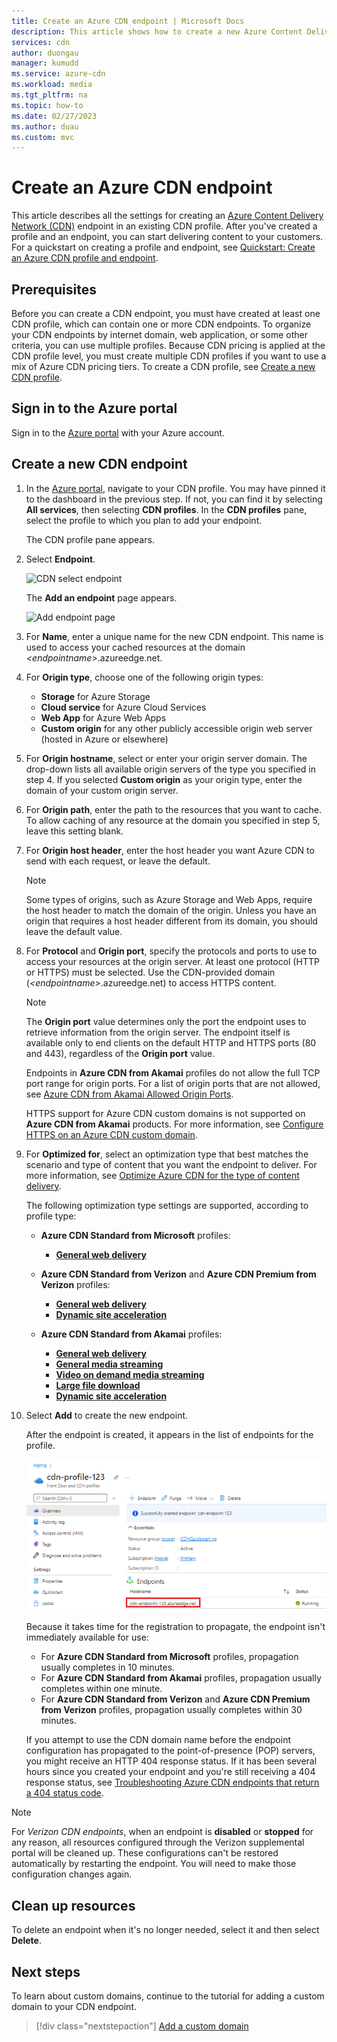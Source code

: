```yaml
---
title: Create an Azure CDN endpoint | Microsoft Docs
description: This article shows how to create a new Azure Content Delivery Network (CDN) endpoint, including advanced settings.
services: cdn
author: duongau
manager: kumudd
ms.service: azure-cdn
ms.workload: media
ms.tgt_pltfrm: na
ms.topic: how-to
ms.date: 02/27/2023
ms.author: duau
ms.custom: mvc
---
```


# Create an Azure CDN endpoint

This article describes all the settings for creating an [Azure Content Delivery Network (CDN)](cdn-overview.md) endpoint in an existing CDN profile. After you've created a profile and an endpoint, you can start delivering content to your customers. For a quickstart on creating a profile and endpoint, see [Quickstart: Create an Azure CDN profile and endpoint](cdn-create-new-endpoint.md).

## Prerequisites

Before you can create a CDN endpoint, you must have created at least one CDN profile, which can contain one or more CDN endpoints. To organize your CDN endpoints by internet domain, web application, or some other criteria, you can use multiple profiles. Because CDN pricing is applied at the CDN profile level, you must create multiple CDN profiles if you want to use a mix of Azure CDN pricing tiers. To create a CDN profile, see [Create a new CDN profile](cdn-create-new-endpoint.md#create-a-new-cdn-profile).

## Sign in to the Azure portal

Sign in to the [Azure portal](https://portal.azure.com) with your Azure account.

## Create a new CDN endpoint

1. In the [Azure portal](https://portal.azure.com), navigate to your CDN profile. You may have pinned it to the dashboard in the previous step. If not, you can find it by selecting **All services**, then selecting **CDN profiles**. In the **CDN profiles** pane, select the profile to which you plan to add your endpoint. 
   
    The CDN profile pane appears.

2. Select **Endpoint**.
   
    ![CDN select endpoint](./media/cdn-create-endpoint-how-to/cdn-select-endpoint.png)
   
    The **Add an endpoint** page appears.
   
    ![Add endpoint page](./media/cdn-create-endpoint-how-to/cdn-add-endpoint-page.png)

3. For **Name**, enter a unique name for the new CDN endpoint. This name is used to access your cached resources at the domain _\<endpointname>_.azureedge.net.

4. For **Origin type**, choose one of the following origin types: 
   - **Storage** for Azure Storage
   - **Cloud service** for Azure Cloud Services
   - **Web App** for Azure Web Apps
   - **Custom origin** for any other publicly accessible origin web server (hosted in Azure or elsewhere)

5. For **Origin hostname**, select or enter your origin server domain. The drop-down lists all available origin servers of the type you specified in step 4. If you selected **Custom origin** as your origin type, enter the domain of your custom origin server.
    
6. For **Origin path**, enter the path to the resources that you want to cache. To allow caching of any resource at the domain you specified in step 5, leave this setting blank.
    
7. For **Origin host header**, enter the host header you want Azure CDN to send with each request, or leave the default.
   
   > [!NOTE]
   > Some types of origins, such as Azure Storage and Web Apps, require the host header to match the domain of the origin. Unless you have an origin that requires a host header different from its domain, you should leave the default value.
   > 
    
8. For **Protocol** and **Origin port**, specify the protocols and ports to use to access your resources at the origin server. At least one protocol (HTTP or HTTPS) must be selected. Use the CDN-provided domain (_\<endpointname>_.azureedge.net) to access HTTPS content. 
   
   > [!NOTE]
   > The **Origin port** value determines only the port the endpoint uses to retrieve information from the origin server. The endpoint itself is available only to end clients on the default HTTP and HTTPS ports (80 and 443), regardless of the **Origin port** value.  
   > 
   > Endpoints in **Azure CDN from Akamai** profiles do not allow the full TCP port range for origin ports. For a list of origin ports that are not allowed, see [Azure CDN from Akamai Allowed Origin Ports](/previous-versions/azure/mt757337(v=azure.100)).  
   > 
   > HTTPS support for Azure CDN custom domains is not supported on **Azure CDN from Akamai** products. For more information, see [Configure HTTPS on an Azure CDN custom domain](cdn-custom-ssl.md).
    
9. For **Optimized for**, select an optimization type that best matches the scenario and type of content that you want the endpoint to deliver. For more information, see [Optimize Azure CDN for the type of content delivery](cdn-optimization-overview.md).

    The following optimization type settings are supported, according to profile type:
    - **Azure CDN Standard from Microsoft** profiles:
       - [**General web delivery**](cdn-optimization-overview.md#general-web-delivery)

    - **Azure CDN Standard from Verizon** and **Azure CDN Premium from Verizon** profiles:
       - [**General web delivery**](cdn-optimization-overview.md#general-web-delivery)
       - [**Dynamic site acceleration**](cdn-optimization-overview.md#dynamic-site-acceleration)

    - **Azure CDN Standard from Akamai** profiles:
       - [**General web delivery**](cdn-optimization-overview.md#general-web-delivery)
       - [**General media streaming**](cdn-optimization-overview.md#general-media-streaming)
       - [**Video on demand media streaming**](cdn-optimization-overview.md#video-on-demand-media-streaming)
       - [**Large file download**](cdn-optimization-overview.md#large-file-download)
       - [**Dynamic site acceleration**](cdn-optimization-overview.md#dynamic-site-acceleration)

10. Select **Add** to create the new endpoint.
   
    After the endpoint is created, it appears in the list of endpoints for the profile.
    
    ![CDN endpoint](./media/cdn-create-new-endpoint/cdn-endpoint-success.png)
    
    Because it takes time for the registration to propagate, the endpoint isn't immediately available for use: 
    - For **Azure CDN Standard from Microsoft** profiles, propagation usually completes in 10 minutes. 
    - For **Azure CDN Standard from Akamai** profiles, propagation usually completes within one minute. 
    - For **Azure CDN Standard from Verizon** and **Azure CDN Premium from Verizon** profiles, propagation usually completes within 30 minutes. 
   
    If you attempt to use the CDN domain name before the endpoint configuration has propagated to the point-of-presence (POP) servers, you might receive an HTTP 404 response status. If it has been several hours since you created your endpoint and you're still receiving a 404 response status, see [Troubleshooting Azure CDN endpoints that return a 404 status code](cdn-troubleshoot-endpoint.md).

> [!NOTE]
> For *Verizon CDN endpoints*, when an endpoint is **disabled** or **stopped** for any reason, all resources configured through the Verizon supplemental portal will be cleaned up. These configurations can't be restored automatically by restarting the endpoint. You will need to make those configuration changes again.

## Clean up resources
To delete an endpoint when it's no longer needed, select it and then select **Delete**. 

## Next steps
To learn about custom domains, continue to the tutorial for adding a custom domain to your CDN endpoint.

> [!div class="nextstepaction"]
> [Add a custom domain](cdn-map-content-to-custom-domain.md)


